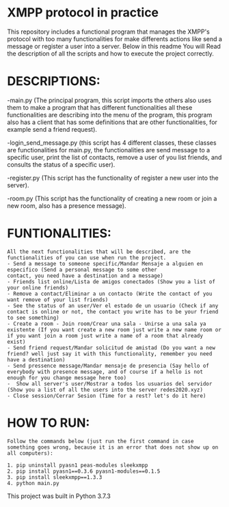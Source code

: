# XMPP protocol in practice

This repository includes a functional program that manages the XMPP's protocol with too many functionalities
for make differents actions like send a message or register a user into a server. Below in this readme 
You will Read the description of all the scripts and how to execute the project correctly.

# DESCRIPTIONS:

  -main.py (The principal program, this script imports the others also uses them to make a program that has different functionalities
  all these functionalities are describing into the menu of the program, this program also has a client that has some definitions that are other functionalities, for example send a friend request).

  -login_send_message.py (this script has 4 different classes, these classes are functionalities for main.py, the functionalities are
  send message to a specific user, print the list of contacts, remove a user of you list friends, and consults the status of a 
  specific user).
  
  -register.py (This script has the functionality of register a new user into the server).
  
  -room.py (This script has the functionality of creating a new room or join a new room, also has a presence message).

# FUNTIONALITIES:
  
    All the next functionalities that will be described, are the functionalities of you can use when run the project.
    - Send a message to someone specific/Mandar Mensaje a alguien en especifico (Send a personal message to some other
    contact, you need have a destination and a message)  
    - Friends list online/Lista de amigos conectados (Show you a list of your online friends)
    - Remove a contact/Eliminar a un contacto (Write the contact of you want remove of your list friends)
    - See the status of an user/Ver el estado de un usuario (Check if any contact is online or not, the contact you write has to be your friend to see something)
    - Create a room - Join room/Crear una sala - Unirse a una sala ya existente (If you want create a new room just write a new name room or if you want join a room just write a name of a room that already exist)
    - Send friend request/Mandar solicitud de amistad (Do you want a new friend? well just say it with this functionality, remember you need have a destination)
    - Send pressence message/Mandar mensaje de presencia (Say hello of everybody with presence message, and of course if a hello is not enough for you change message here too)
    -  Show all server's user/Mostrar a todos los usuarios del servidor (Show you a list of all the users into the server redes2020.xyz)
    - Close session/Cerrar Sesion (Time for a rest? let's do it here)
  
# HOW TO RUN:
    Follow the commands below (just run the first command in case something goes wrong, because it is an error that does not show up on all computers):

    1. pip uninstall pyasn1 peas-modules sleekxmpp
    2. pip install pyasn1==0.3.6 pyasn1-modules==0.1.5 
    3. pip install sleekxmpp==1.3.3
    4. python main.py
    
This project was built in Python 3.7.3
